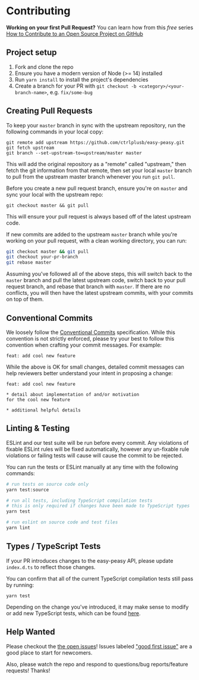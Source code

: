 # Contributing

**Working on your first Pull Request?** You can learn how from this _free_
series [How to Contribute to an Open Source Project on GitHub][egghead]

## Project setup

1.  Fork and clone the repo
2.  Ensure you have a modern version of Node (>= 14) installed
3.  Run `yarn install` to install the project's dependencies
4.  Create a branch for your PR with `git checkout -b <category>/<your-branch-name>`, e.g. `fix/some-bug`

## Creating Pull Requests

To keep your `master` branch in sync with the upstream repository, run the following commands in your local copy:

```
git remote add upstream https://github.com/ctrlplusb/easy-peasy.git
git fetch upstream
git branch --set-upstream-to=upstream/master master
```

This will add the original repository as a "remote" called "upstream," then fetch the git information from that remote, then set your local `master` branch
to pull from the upstream master branch whenever you run `git pull`.

Before you create a new pull request branch, ensure you're on `master` and sync your local with the upstream repo:

```
git checkout master && git pull
```

This will ensure your pull request is always based off of the latest upstream code.

If new commits are added to the upstream `master` branch while you're working on your pull request, with a clean working directory, you can run:

```bash
git checkout master && git pull
git checkout your-pr-branch
git rebase master
```

Assuming you've followed all of the above steps, this will switch back to the `master` branch and pull the latest upstream code, switch back to your pull request branch, and rebase that branch with `master`. If there are no conflicts, you will then have the latest upstream commits, with your commits on top of them.

## Conventional Commits

We loosely follow the [Conventional Commits](https://www.conventionalcommits.org/en/v1.0.0/) specification. While this convention is not strictly enforced, please try your best to follow this convention when crafting your commit messages. For example:

```
feat: add cool new feature
```

While the above is OK for small changes, detailed commit messages can help reviewers better understand your intent in proposing a change:

```
feat: add cool new feature

* detail about implementation of and/or motivation
for the cool new feature

* additional helpful details
```

## Linting & Testing

ESLint and our test suite will be run before every commit. Any violations of fixable ESLint rules will be fixed automatically, however any un-fixable rule violations or failing tests will cause will cause the commit to be rejected.

You can run the tests or ESLint manually at any time with the following commands:

```bash
# run tests on source code only
yarn test:source

# run all tests, including TypeScript compilation tests
# this is only required if changes have been made to TypeScript types
yarn test

# run eslint on source code and test files
yarn lint
```

## Types / TypeScript Tests

If your PR introduces changes to the easy-peasy API, please update `index.d.ts` to reflect those changes.

You can confirm that all of the current TypeScript compilation tests still pass by running:

```
yarn test
```

Depending on the change you've introduced, it may make sense to modify or add new TypeScript tests, which can be found [here](tests/typescript/).

## Help Wanted

Please checkout the [the open issues][issues]! Issues labeled ["good first issue"][first-issues] are a good place to start for newcomers.

Also, please watch the repo and respond to questions/bug reports/feature
requests! Thanks!

[egghead]: https://egghead.io/courses/how-to-contribute-to-an-open-source-project-on-github

[issues]: https://github.com/ctrlplusb/easy-peasy/issues

[first-issues]: https://github.com/ctrlplusb/easy-peasy/issues?q=is%3Aopen+is%3Aissue+label%3A%22good+first+issue%22